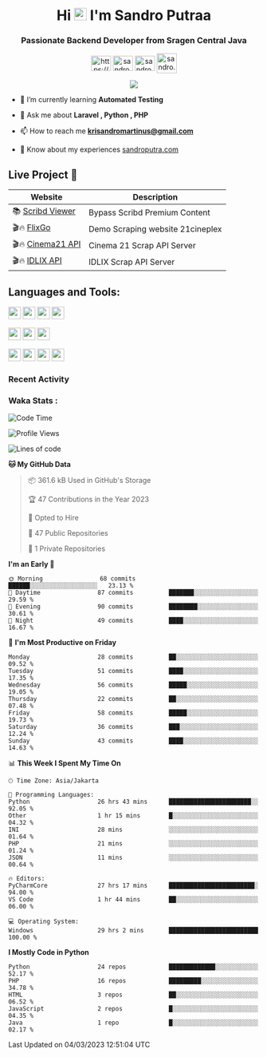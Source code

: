 

<h1 align="center">Hi <img src="https://media.giphy.com/media/hvRJCLFzcasrR4ia7z/giphy.gif" width="25px"> I'm Sandro Putraa</h1>
<h3 align="center">Passionate Backend Developer from Sragen Central Java</h3>

<p align="center">
    <a href="https://www.linkedin.com/in/sandro-putraa-34b80a19b/" target="blank"><img align="center" src="https://raw.githubusercontent.com/rahuldkjain/github-profile-readme-generator/master/src/images/icons/Social/linked-in-alt.svg" alt="https://www.linkedin.com/in/sandro-putraa-34b80a19b/" height="30" width="40" /></a>
    <a href="https://fb.com/sandro.putraaa" target="blank"><img align="center" src="https://raw.githubusercontent.com/rahuldkjain/github-profile-readme-generator/master/src/images/icons/Social/facebook.svg" alt="sandro.putraaa" height="30" width="40" /></a>
    <a href="https://instagram.com/sandro.putraa" target="blank"><img align="center" src="https://raw.githubusercontent.com/rahuldkjain/github-profile-readme-generator/master/src/images/icons/Social/instagram.svg" alt="sandro.putraa" height="30" width="40" /></a>
    <a href="https://wakatime.com/@sandrocods" target="blank"><img align="center" src="https://wakatime.com/static/img/wakatime-logo-text-vertical.png" alt="sandro.putraa" height="40" width="40" /></a>
   
</p>

<p align="center" style="p3">
<a href="https://github.com/antonkomarev/github-profile-views-counter">
    <img align="center"  src="https://komarev.com/ghpvc/?username=sandrocods&style=for-the-badge">
</a>

</p>



- 🌱 I’m currently learning **Automated Testing**

- 💬 Ask me about **Laravel , Python , PHP**

- 📫 How to reach me **krisandromartinus@gmail.com**

- 📄 Know about my experiences [sandroputra.com](https://sandroputra.com/)
 


## Live Project 🚀


| Website             | Description     |
| ----------------- | --- |
| 📚 [Scribd Viewer](http://sandroputraa.my.id/scribd/) | Bypass Scribd Premium Content |
| 🎬🔥 [FlixGo](https://testflsk.sandroputraa.com/) | Demo Scraping website 21cineplex  |
| 🎬🔥 [Cinema21 API](https://cinema-21-scrapper.vercel.app/) | Cinema 21 Scrap API Server |
| 🎬🔥 [IDLIX API](https://idlix-api.vercel.app/) | IDLIX Scrap API Server |



## Languages and Tools:

<img src="https://img.shields.io/badge/-Git-white?style=for-the-badge&logo=git" height="25" /></img>
<img src="https://img.shields.io/badge/-GitHub-white?style=for-the-badge&logo=github&logoColor=007ACC" height="25" /></img> <img src="https://img.shields.io/badge/-VS%20Code-white?style=for-the-badge&logo=visual-studio-code&logoColor=007ACC" height="25" /></img> <img src="https://img.shields.io/badge/-Pycharm-white?style=for-the-badge&logo=pycharm&logoColor=007ACC" height="25" /></img>

<img src="https://img.shields.io/badge/-Laravel-white?style=for-the-badge&logo=laravel&logoColor=007ACC" height="25" /></img>
<img src="https://img.shields.io/badge/-Flask-white?style=for-the-badge&logo=flask&logoColor=007ACC" height="25" /></img>
<img src="https://img.shields.io/badge/-Selenium-white?style=for-the-badge&logo=selenium&logoColor=007ACC" height="25" /></img>

<img src="https://img.shields.io/badge/-Python-white?style=for-the-badge&logo=python&logoColor=007ACC" height="25" /></img>
<img src="https://img.shields.io/badge/-Php-white?style=for-the-badge&logo=php&logoColor=007ACC" height="25" /></img>
<img src="https://img.shields.io/badge/-java-white?style=for-the-badge&logo=java&logoColor=007ACC" height="25" /></img>
<img src="https://img.shields.io/badge/-c++-white?style=for-the-badge&logo=c%2B%2B&logoColor=007ACC" height="25" /></img>



### Recent Activity
<!--START_SECTION:activity-->

<!--END_SECTION:activity-->

### Waka Stats :
<!--START_SECTION:waka-->
![Code Time](http://img.shields.io/badge/Code%20Time-545%20hrs%2015%20mins-blue)

![Profile Views](http://img.shields.io/badge/Profile%20Views-39-blue)

![Lines of code](https://img.shields.io/badge/From%20Hello%20World%20I%27ve%20Written-1.4%20million%20lines%20of%20code-blue)

**🐱 My GitHub Data** 

> 📦 361.6 kB Used in GitHub's Storage 
 > 
> 🏆 47 Contributions in the Year 2023
 > 
> 💼 Opted to Hire
 > 
> 📜 47 Public Repositories 
 > 
> 🔑 1 Private Repositories 
 > 
**I'm an Early 🐤** 

```text
🌞 Morning                68 commits          ██████░░░░░░░░░░░░░░░░░░░   23.13 % 
🌆 Daytime                87 commits          ███████░░░░░░░░░░░░░░░░░░   29.59 % 
🌃 Evening                90 commits          ████████░░░░░░░░░░░░░░░░░   30.61 % 
🌙 Night                  49 commits          ████░░░░░░░░░░░░░░░░░░░░░   16.67 % 
```
📅 **I'm Most Productive on Friday** 

```text
Monday                   28 commits          ██░░░░░░░░░░░░░░░░░░░░░░░   09.52 % 
Tuesday                  51 commits          ████░░░░░░░░░░░░░░░░░░░░░   17.35 % 
Wednesday                56 commits          █████░░░░░░░░░░░░░░░░░░░░   19.05 % 
Thursday                 22 commits          ██░░░░░░░░░░░░░░░░░░░░░░░   07.48 % 
Friday                   58 commits          █████░░░░░░░░░░░░░░░░░░░░   19.73 % 
Saturday                 36 commits          ███░░░░░░░░░░░░░░░░░░░░░░   12.24 % 
Sunday                   43 commits          ████░░░░░░░░░░░░░░░░░░░░░   14.63 % 
```


📊 **This Week I Spent My Time On** 

```text
🕑︎ Time Zone: Asia/Jakarta

💬 Programming Languages: 
Python                   26 hrs 43 mins      ███████████████████████░░   92.05 % 
Other                    1 hr 15 mins        █░░░░░░░░░░░░░░░░░░░░░░░░   04.32 % 
INI                      28 mins             ░░░░░░░░░░░░░░░░░░░░░░░░░   01.64 % 
PHP                      21 mins             ░░░░░░░░░░░░░░░░░░░░░░░░░   01.24 % 
JSON                     11 mins             ░░░░░░░░░░░░░░░░░░░░░░░░░   00.64 % 

🔥 Editors: 
PyCharmCore              27 hrs 17 mins      ████████████████████████░   94.00 % 
VS Code                  1 hr 44 mins        ██░░░░░░░░░░░░░░░░░░░░░░░   06.00 % 

💻 Operating System: 
Windows                  29 hrs 2 mins       █████████████████████████   100.00 % 
```

**I Mostly Code in Python** 

```text
Python                   24 repos            █████████████░░░░░░░░░░░░   52.17 % 
PHP                      16 repos            █████████░░░░░░░░░░░░░░░░   34.78 % 
HTML                     3 repos             ██░░░░░░░░░░░░░░░░░░░░░░░   06.52 % 
JavaScript               2 repos             █░░░░░░░░░░░░░░░░░░░░░░░░   04.35 % 
Java                     1 repo              █░░░░░░░░░░░░░░░░░░░░░░░░   02.17 % 
```




 Last Updated on 04/03/2023 12:51:04 UTC
<!--END_SECTION:waka-->
